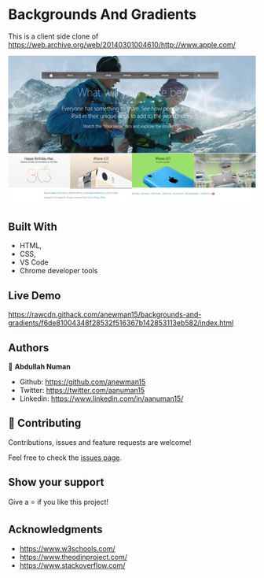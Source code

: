 # Backgrounds And Gradients

This is a client side clone of https://web.archive.org/web/20140301004610/http://www.apple.com/

![screenshot](https://github.com/anewman15/backgrounds-and-gradients/blob/apple-clone/images/app-screenshot.png)

## Built With

- HTML,
- CSS,
- VS Code
- Chrome developer tools

## Live Demo

https://rawcdn.githack.com/anewman15/backgrounds-and-gradients/f6de81004348f28532f516367b142853113eb582/index.html

## Authors

👤 **Abdullah Numan**

- Github:   https://github.com/anewman15
- Twitter:  https://twitter.com/aanuman15
- Linkedin: https://www.linkedin.com/in/aanuman15/

## 🤝 Contributing

Contributions, issues and feature requests are welcome!

Feel free to check the [issues page](issues/).

## Show your support

Give a ⭐️ if you like this project!

## Acknowledgments

- https://www.w3schools.com/
- https://www.theodinproject.com/
- https://www.stackoverflow.com/